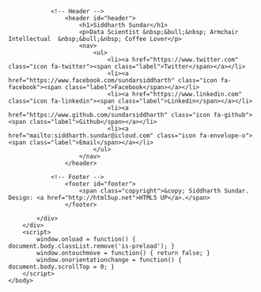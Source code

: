 <!-- Global site tag (gtag.js) - Google Analytics -->
<script async src="https://www.googletagmanager.com/gtag/js?id=UA-140379164-1"></script>
<script>
  window.dataLayer = window.dataLayer || [];
  function gtag(){dataLayer.push(arguments);}
  gtag('js', new Date());

  gtag('config', 'UA-140379164-1');
</script>
<!DOCTYPE HTML>
<!--
	Aerial by HTML5 UP
	html5up.net | @ajlkn
	Free for personal and commercial use under the CCA 3.0 license (html5up.net/license)
-->
<html>
	<head>
		<title>Siddharth Sundar</title>
		<meta charset="utf-8" />
		<meta name="viewport" content="width=device-width, initial-scale=1, user-scalable=no" />
		<link rel="stylesheet" href="assets/css/main.css" />
		<noscript><link rel="stylesheet" href="assets/css/noscript.css" /></noscript>
	</head>
	<body class="is-preload">
		<div id="wrapper">
			<div id="bg"></div>
			<div id="overlay"></div>
			<div id="main">

				<!-- Header -->
					<header id="header">
						<h1>Siddharth Sundar</h1>
						<p>Data Scientist &nbsp;&bull;&nbsp; Armchair Intellectual  &nbsp;&bull;&nbsp; Coffee Lover</p>
						<nav>
							<ul>
								<li><a href="https://www.twitter.com" class="icon fa-twitter"><span class="label">Twitter</span></a></li>
								<li><a href="https://www.facebook.com/sundarsiddharth" class="icon fa-facebook"><span class="label">Facebook</span></a></li>
								<li><a href="https://www.linkedin.com" class="icon fa-linkedin"><span class="label">Linkedin</span></a></li>
								<li><a href="https://www.github.com/sundarsiddharth" class="icon fa-github"><span class="label">Github</span></a></li>
								<li><a href="mailto:siddharth.sundar@icloud.com" class="icon fa-envelope-o"><span class="label">Email</span></a></li>
							</ul>
						</nav>
					</header>

				<!-- Footer -->
					<footer id="footer">
						<span class="copyright">&copy; Siddharth Sundar. Design: <a href="http://html5up.net">HTML5 UP</a>.</span>
					</footer>

			</div>
		</div>
		<script>
			window.onload = function() { document.body.classList.remove('is-preload'); }
			window.ontouchmove = function() { return false; }
			window.onorientationchange = function() { document.body.scrollTop = 0; }
		</script>
	</body>
</html>
